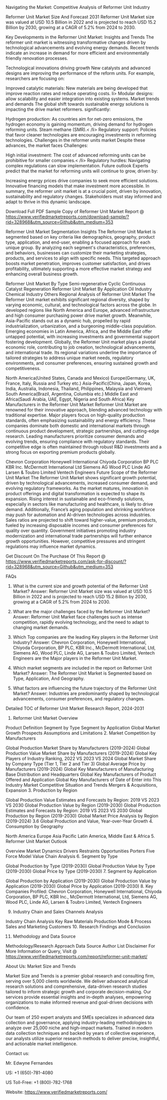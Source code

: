 Navigating the Market: Competitive Analysis of Reformer Unit Industry


Reformer Unit Market Size And Forecast 2031
Reformer Unit Market size was valued at USD 10.5 Billion in 2022 and is projected to reach USD 15.2 Billion by 2030, growing at a CAGR of 5.2% from 2024 to 2030.

Key Developments in the Reformer Unit Market: Insights and Trends
The reformer unit market is witnessing transformative changes driven by technological advancements and evolving energy demands. Recent trends indicate an increase in demand for more efficient and environmentally friendly renovation processes.

Technological innovations driving growth
New catalysts and advanced designs are improving the performance of the reform units. For example, researchers are focusing on:

Improved catalytic materials: New materials are being developed that improve reaction rates and reduce operating costs. li>
Modular designs: allow scalability and easier integration into existing systems.
Market trends and demands
The global shift towards sustainable energy solutions is impacting the drive market reformers. significantly:

Hydrogen production: As countries aim for net-zero emissions, the hydrogen economy is gaining momentum, driving demand for hydrogen reforming units. Steam methane (SMR).< /li>
Regulatory support: Policies that favor cleaner technologies are encouraging investments in reforming technologies.
Challenges in the reformer units market
Despite these advances, the market faces Challenges:

High initial investment: The cost of advanced reforming units can be prohibitive for smaller companies.< /li>
Regulatory hurdles: Navigating complex regulations can slow implementation.
Future outlook
Experts predict that the market for reforming units will continue to grow, driven by:

Increasing energy prices drive companies to seek more efficient solutions.
Innovative financing models that make investment more accessible.
In summary, the reformer unit market is at a crucial point, driven by innovation, sustainability and regulatory changes. Stakeholders must stay informed and adapt to thrive in this dynamic landscape.

Download Full PDF Sample Copy of Reformer Unit Market Report @ https://www.verifiedmarketreports.com/download-sample/?rid=328968&utm_source=Github&utm_medium=353

Reformer Unit Market Segmentation Insights
The Reformer Unit Market is segmented based on key criteria like demographics, geography, product type, application, and end-user, enabling a focused approach for each unique group. By analyzing each segment's characteristics, preferences, and behaviors, businesses can customize their marketing strategies, products, and services to align with specific needs. This targeted approach boosts market penetration, improves customer satisfaction, and drives profitability, ultimately supporting a more effective market strategy and enhancing overall business growth.

Reformer Unit Market By Type
Semi-regenerative
Cyclic
Continuous Catalyst Regeneration
Reformer Unit Market By Application
Oil Industry
Chemical Industry
Others
Regional Analysis of Reformer Unit Market
The Reformer Unit market exhibits significant regional diversity, shaped by varying economic, cultural, and technological factors across the globe. In developed regions like North America and Europe, advanced infrastructure and high consumer purchasing power drive market growth. Meanwhile, Asia-Pacific stands out as a dynamic hub, propelled by rapid industrialization, urbanization, and a burgeoning middle-class population. Emerging economies in Latin America, Africa, and the Middle East offer untapped potential, with increasing investments and governmental support fostering development. Globally, the Reformer Unit market plays a pivotal economic role, contributing to job creation, technological advancements, and international trade. Its regional variations underline the importance of tailored strategies to address unique market needs, regulatory environments, and consumer preferences, ensuring sustained growth and competitiveness.

North America(United States, Canada and Mexico)
Europe(Germany, UK, France, Italy, Russia and Turkey etc.)
Asia-Pacific(China, Japan, Korea, India, Australia, Indonesia, Thailand, Philippines, Malaysia and Vietnam)
South America(Brazil, Argentina, Columbia etc.)
Middle East and Africa(Saudi Arabia, UAE, Egypt, Nigeria and South Africa)
Key Manufacturers in the Reformer Unit Market
Reformer Unit Market are renowned for their innovative approach, blending advanced technology with traditional expertise. Major players focus on high-quality production standards, often emphasizing sustainability and energy efficiency. These companies dominate both domestic and international markets through continuous product development, strategic partnerships, and cutting-edge research. Leading manufacturers prioritize consumer demands and evolving trends, ensuring compliance with regulatory standards. Their competitive edge is often maintained through robust R&D investments and a strong focus on exporting premium products globally.

Chevron Corporation
Honeywell International
Chiyoda Corporation
BP PLC
KBR Inc.
McDermott International
Ltd
Siemens AG
Wood PLC
Linde AG
Larsen & Toubro Limited
Ventech Engineers
Future Scope of the Reformer Unit Market
The Reformer Unit Market shows significant growth potential, driven by technological advancements, increased consumer demand, and evolving regulatory frameworks. As the market matures, innovation in product offerings and digital transformation is expected to shape its expansion. Rising interest in sustainable and eco-friendly solutions, especially in sectors like manufacturing and healthcare, is likely to drive demand. Additionally, France’s aging population and shrinking workforce may push for automation and AI-driven technologies across industries. Sales ratios are projected to shift toward higher-value, premium products, fueled by increasing disposable incomes and consumer preferences for quality over quantity. Government initiatives promoting industry modernization and international trade partnerships will further enhance growth opportunities. However, competitive pressures and stringent regulations may influence market dynamics.

Get Discount On The Purchase Of This Report @ https://www.verifiedmarketreports.com/ask-for-discount/?rid=328968&utm_source=Github&utm_medium=353

FAQs
1. What is the current size and growth potential of the Reformer Unit Market?
Answer: Reformer Unit Market size was valued at USD 10.5 Billion in 2022 and is projected to reach USD 15.2 Billion by 2030, growing at a CAGR of 5.2% from 2024 to 2030.

2. What are the major challenges faced by the Reformer Unit Market?
Answer: Reformer Unit Market face challenges such as intense competition, rapidly evolving technology, and the need to adapt to changing market demands.

3. Which Top companies are the leading Key players in the Reformer Unit Industry?
Answer: Chevron Corporation, Honeywell International, Chiyoda Corporation, BP PLC, KBR Inc., McDermott International, Ltd, Siemens AG, Wood PLC, Linde AG, Larsen & Toubro Limited, Ventech Engineers are the Major players in the Reformer Unit Market.

4. Which market segments are included in the report on Reformer Unit Market?
Answer: The Reformer Unit Market is Segmented based on Type, Application, And Geography.

5. What factors are influencing the future trajectory of the Reformer Unit Market?
Answer: Industries are predominantly shaped by technological advancements, consumer preferences, and regulatory changes.

Detailed TOC of Reformer Unit Market Research Report, 2024-2031
1. Reformer Unit Market Overview

Product Definition
Segment by Type
Segment by Application
Global Market Growth Prospects
Assumptions and Limitations
2. Market Competition by Manufacturers

Global Production Market Share by Manufacturers (2019-2024)
Global Production Value Market Share by Manufacturers (2019-2024)
Global Key Players of Industry Ranking, 2022 VS 2023 VS 2024
Global Market Share by Company Type (Tier 1, Tier 2 and Tier 3)
Global Average Price by Manufacturers (2019-2024)
Global Key Manufacturers of Manufacturing Base Distribution and Headquarters
Global Key Manufacturers of Product Offered and Application
Global Key Manufacturers of Date of Enter into This Industry
Market Competitive Situation and Trends
Mergers & Acquisitions, Expansion
3. Production by Region

Global Production Value Estimates and Forecasts by Region: 2019 VS 2023 VS 2030
Global Production Value by Region (2019-2030)
Global Production Estimates and Forecasts by Region: 2019 VS 2023 VS 2030
Global Production by Region (2019-2030)
Global Market Price Analysis by Region (2019-2024) 3.6 Global Production and Value, Year-over-Year Growth
4. Consumption by Geography

North America
Europe
Asia Pacific
Latin America, Middle East & Africa
5. Reformer Unit Market Outlook

Overview
Market Dynamics
Drivers
Restraints
Opportunities
Porters Five Force Model
Value Chain Analysis 
6. Segment by Type

Global Production by Type (2019-2030)
Global Production Value by Type (2019-2030)
Global Price by Type (2019-2030)
7. Segment by Application

Global Production by Application (2019-2030)
Global Production Value by Application (2019-2030)
Global Price by Application (2019-2030)
8. Key Companies Profiled: Chevron Corporation, Honeywell International, Chiyoda Corporation, BP PLC, KBR Inc., McDermott International, Ltd, Siemens AG, Wood PLC, Linde AG, Larsen & Toubro Limited, Ventech Engineers

9. Industry Chain and Sales Channels Analysis

Industry Chain Analysis
Key Raw Materials
Production Mode & Process
Sales and Marketing
Customers
10. Research Findings and Conclusion

11. Methodology and Data Source

Methodology/Research Approach
Data Source
Author List
Disclaimer
For More Information or Query, Visit @ https://www.verifiedmarketreports.com/report/reformer-unit-market/

About Us: Market Size and Trends

Market Size and Trends is a premier global research and consulting firm, serving over 5,000 clients worldwide. We deliver advanced analytical research solutions and comprehensive, data-driven research studies tailored to inform strategic growth and corporate decision-making. Our services provide essential insights and in-depth analyses, empowering organizations to make informed revenue and goal-driven decisions with confidence.

Our team of 250 expert analysts and SMEs specializes in advanced data collection and governance, applying industry-leading methodologies to analyze over 25,000 niche and high-impact markets. Trained in modern data collection techniques and backed by years of collective experience, our analysts utilize superior research methods to deliver precise, insightful, and actionable market intelligence.

Contact us:

Mr. Edwyne Fernandes

US: +1 (650)-781-4080

US Toll-Free: +1 (800)-782-1768

Website: https://www.verifiedmarketreports.com/
